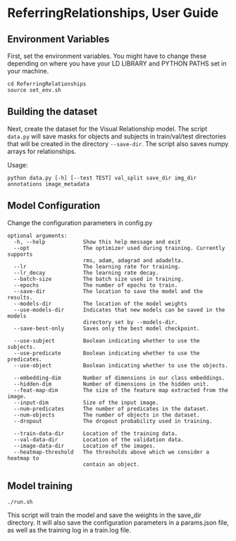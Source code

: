 # ReferringRelationships, User Guide

## Environment Variables

First, set the environment variables. You might have to change these
 depending on where you have your LD LIBRARY and PYTHON PATHS set in
 your machine.

```
cd ReferringRelationships
source set_env.sh
```

## Building the dataset

Next, create the dataset for the Visual Relationship model.
 The script `data.py` will save masks for objects and subjects
 in train/val/test directories that will be created in the directory
 `--save-dir`. The script also saves numpy arrays for relationships.

Usage:
```
python data.py [-h] [--test TEST] val_split save_dir img_dir annotations image_metadata
```

## Model Configuration

Change the configuration parameters in config.py

```
optional arguments:
  -h, --help            Show this help message and exit
  --opt                 The optimizer used during training. Currently supports
                        rms, adam, adagrad and adadelta.
  --lr                  The learning rate for training.
  --lr_decay            The learning rate decay.
  --batch-size          The batch size used in training.
  --epochs              The number of epochs to train.
  --save-dir            The location to save the model and the results.
  --models-dir          The location of the model weights
  --use-models-dir      Indicates that new models can be saved in the models
                        directory set by --models-dir.
  --save-best-only      Saves only the best model checkpoint.

  --use-subject         Boolean indicating whether to use the subjects.
  --use-predicate       Boolean indicating whether to use the predicates.
  --use-object          Boolean indicating whether to use the objects.

  --embedding-dim       Number of dimensions in our class embeddings.
  --hidden-dim          Number of dimensions in the hidden unit.
  --feat-map-dim        The size of the feature map extracted from the image.
  --input-dim           Size of the input image.
  --num-predicates      The number of predicates in the dataset.
  --num-objects         The number of objects in the dataset.
  --dropout             The dropout probability used in training.

  --train-data-dir      Location of the training data.
  --val-data-dir        Location of the validation data.
  --image-data-dir      Location of the images.
  --heatmap-threshold   The thresholds above which we consider a heatmap to
                        contain an object.
```

## Model training

```./run.sh```

This script will train the model and save the weights in the save_dir directory. 
It will also save the configuration parameters in a params.json file, as well as the training log in a train.log file.
